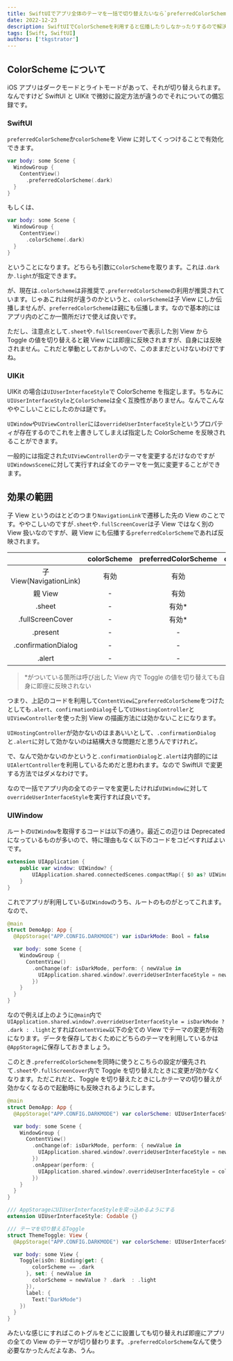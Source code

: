```yaml
---
title: SwiftUIでアプリ全体のテーマを一括で切り替えたいなら`preferredColorScheme`を使ってはいけない件
date: 2022-12-23
description: SwiftUIでColorSchemeを利用すると伝播したりしなかったりするので解決方法をまとめます
tags: [Swift, SwiftUI]
authors: ['tkgstrator']
---
```


## ColorScheme について

iOS アプリはダークモードとライトモードがあって、それが切り替えられます。なんですけど SwiftUI と UIKit で微妙に設定方法が違うのでそれについての備忘録です。

### SwiftUI

`preferredColorScheme`か`colorScheme`を View に対してくっつけることで有効化できます。

```swift
var body: some Scene {
  WindowGroup {
    ContentView()
      .preferredColorScheme(.dark)
  }
}
```

もしくは、

```swift
var body: some Scene {
  WindowGroup {
    ContentView()
      .colorScheme(.dark)
  }
}
```

ということになります。どちらも引数に`ColorScheme`を取ります。これは`.dark`か`.light`が指定できます。

が、現在は`.colorScheme`は非推奨で`.preferredColorScheme`の利用が推奨されています。じゃあこれは何が違うのかというと、`colorScheme`は子 View にしか伝播しませんが、`preferredColorScheme`は親にも伝播します。なので基本的にはアプリ内のどこか一箇所だけで使えば良いです。

ただし、注意点として`.sheet`や`.fullScreenCover`で表示した別 View から Toggle の値を切り替えると親 View には即座に反映されますが、自身には反映されません。これだと挙動としておかしいので、このままだといけないわけですね。

### UIKit

UIKit の場合は`UIUserInterfaceStyle`で ColorScheme を指定します。ちなみに`UIUserInterfaceStyle`と`ColorScheme`は全く互換性がありません。なんでこんなややこしいことにしたのかは謎です。

`UIWindow`や`UIViewController`には`overrideUserInterfaceStyle`というプロパティが存在するのでこれを上書きしてしまえば指定した ColorScheme を反映されることができます。

一般的には指定された`UIViewController`のテーマを変更するだけなのですが`UIWindowsScene`に対して実行すれば全てのテーマを一気に変更することができます。

## 効果の範囲

子 View というのはとどのつまり`NavigationLink`で遷移した先の View のことです。ややこしいのですが`.sheet`や`.fullScreenCover`は子 View ではなく別の View 扱いなのですが、親 View にも伝播する`preferredColorScheme`であれば反映されます。

|                         | colorScheme | preferredColorScheme | overrideUserInterfaceStyle |
| :---------------------: | :---------: | :------------------: | :------------------------: |
| 子 View(NavigationLink) |    有効     |         有効         |            有効            |
|         親 View         |      -      |         有効         |            有効            |
|         .sheet          |      -      |        有効\*        |            有効            |
|    .fullScreenCover     |      -      |        有効\*        |            有効            |
|        .present         |      -      |          -           |            有効            |
|   .confirmationDialog   |      -      |          -           |            有効            |
|         .alert          |      -      |          -           |            有効            |

> \*がついている箇所は呼び出した View 内で Toggle の値を切り替えても自身に即座に反映されない

つまり、上記のコードを利用して`ContentView`に`preferredColorScheme`をつけたとしても`.alert`、`confirmationDialog`そして`UIHostingController`と`UIViewController`を使った別 View の描画方法には効かないことになります。

`UIHostingController`が効かないのはまあいいとして、`.confirmationDialog`と`.alert`に対して効かないのは結構大きな問題だと思うんですけれど。

で、なんで効かないのかというと`.confirmationDialog`と`.alert`は内部的には`UIAlertController`を利用しているためだと思われます。なので SwiftUI で変更する方法ではダメなわけです。

なので一括でアプリ内の全てのテーマを変更したければ`UIWindow`に対して`overrideUserInterfaceStyle`を実行すれば良いです。

### UIWindow

ルートの`UIWindow`を取得するコードは以下の通り。最近この辺りは Deprecated になっているものが多いので、特に理由もなく以下のコードをコピペすればよいです。

```swift
extension UIApplication {
    public var window: UIWindow? {
        UIApplication.shared.connectedScenes.compactMap({ $0 as? UIWindowScene }).first?.windows.first
    }
}
```

これでアプリが利用している`UIWindow`のうち、ルートのものがとってこれます。なので、

```swift
@main
struct DemoApp: App {
  @AppStorage("APP.CONFIG.DARKMODE") var isDarkMode: Bool = false

  var body: some Scene {
    WindowGroup {
      ContentView()
        .onChange(of: isDarkMode, perform: { newValue in
          UIApplication.shared.window?.overrideUserInterfaceStyle = newValue ? .dark : .light
        })
    }
  }
}
```

なので例えば上のように`@main`内で`UIApplication.shared.window?.overrideUserInterfaceStyle = isDarkMode ? .dark : .light`とすれば`ContentView`以下の全ての View でテーマの変更が有効になります。データを保存しておくためにどちらのテーマを利用しているかは`@AppStorage`に保存しておきましょう。

このとき`.preferredColorScheme`を同時に使うとこちらの設定が優先されて`.sheet`や`.fullScreenCover`内で Toggle を切り替えたときに変更が効かなくなります。ただこれだと、Toggle を切り替えたときにしかテーマの切り替えが効かなくなるので起動時にも反映されるようにします。

```swift
@main
struct DemoApp: App {
  @AppStorage("APP.CONFIG.DARKMODE") var colorScheme: UIUserInterfaceStyle = .dark

  var body: some Scene {
    WindowGroup {
      ContentView()
        .onChange(of: isDarkMode, perform: { newValue in
          UIApplication.shared.window?.overrideUserInterfaceStyle = newValue
        })
        .onAppear(perform: {
          UIApplication.shared.window?.overrideUserInterfaceStyle = colorScheme
        })
    }
  }
}

/// AppStorageにUIUserInterfaceStyleを突っ込めるようにする
extension UIUserInterfaceStyle: Codable {}

/// テーマを切り替えるToggle
struct ThemeToggle: View {
  @AppStorage("APP.CONFIG.DARKMODE") var colorScheme: UIUserInterfaceStyle = .dark

  var body: some View {
    Toggle(isOn: Binding(get: {
        colorScheme == .dark
      }, set: { newValue in
        colorScheme = newValue ? .dark  : .light
      }),
      label: {
        Text("DarkMode")
    })
  }
}
```

みたいな感じにすればこのトグルをどこに設置しても切り替えれば即座にアプリの全ての View のテーマが切り替わります。`.preferredColorScheme`なんて使う必要なかったんだよなあ、うん。
